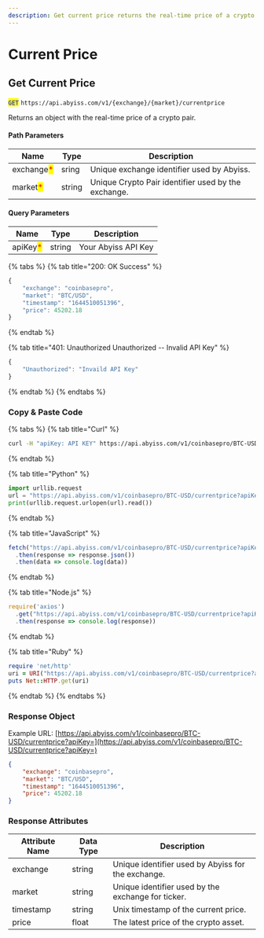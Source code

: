 ```yaml
---
description: Get current price returns the real-time price of a crypto pair.
---
```


# Current Price

## Get Current Price

<mark style="color:blue;">`GET`</mark> `https://api.abyiss.com/v1/{exchange}/{market}/currentprice`

Returns an object with the real-time price of a crypto pair.&#x20;

#### Path Parameters

| Name                                       | Type   | Description                                         |
| ------------------------------------------ | ------ | --------------------------------------------------- |
| exchange<mark style="color:red;">\*</mark> | sring  | Unique exchange identifier used by Abyiss.          |
| market<mark style="color:red;">\*</mark>   | string | Unique Crypto Pair identifier used by the exchange. |

#### Query Parameters

| Name                                     | Type   | Description         |
| ---------------------------------------- | ------ | ------------------- |
| apiKey<mark style="color:red;">\*</mark> | string | Your Abyiss API Key |

{% tabs %}
{% tab title="200: OK Success" %}
```javascript
{
    "exchange": "coinbasepro",
    "market": "BTC/USD",
    "timestamp": "1644510051396",
    "price": 45202.18
}
```
{% endtab %}

{% tab title="401: Unauthorized Unauthorized -- Invalid API Key" %}
```javascript
{
    "Unauthorized": "Invaild API Key"
}
```
{% endtab %}
{% endtabs %}

### **Copy & Paste Code**

{% tabs %}
{% tab title="Curl" %}
```bash
curl -H "apiKey: API KEY" https://api.abyiss.com/v1/coinbasepro/BTC-USD/currentprice
```
{% endtab %}

{% tab title="Python" %}
```python
import urllib.request
url = "https://api.abyiss.com/v1/coinbasepro/BTC-USD/currentprice?apiKey=*"
print(urllib.request.urlopen(url).read())
```
{% endtab %}

{% tab title="JavaScript" %}
```javascript
fetch("https://api.abyiss.com/v1/coinbasepro/BTC-USD/currentprice?apiKey=*")
  .then(response => response.json())
  .then(data => console.log(data))
```
{% endtab %}

{% tab title="Node.js" %}
```javascript
require('axios')
  .get("https://api.abyiss.com/v1/coinbasepro/BTC-USD/currentprice?apiKey=*")
  .then(response => console.log(response))
```
{% endtab %}

{% tab title="Ruby" %}
```ruby
require 'net/http'
uri = URI("https://api.abyiss.com/v1/coinbasepro/BTC-USD/currentprice?apiKey=*")
puts Net::HTTP.get(uri)
```
{% endtab %}
{% endtabs %}

### **Response Object**

Example URL: [https://api.abyiss.com/v1/coinbasepro/BTC-USD/currentprice?apiKey=](https://api.abyiss.com/v1/coinbasepro/BTC-USD/currentprice?apiKey=)

```json
{
    "exchange": "coinbasepro",
    "market": "BTC/USD",
    "timestamp": "1644510051396",
    "price": 45202.18
}
```

### Response Attributes

| Attribute Name | Data Type | Description                                        |
| -------------- | --------- | -------------------------------------------------- |
| exchange       | string    | Unique identifier used by Abyiss for the exchange. |
| market         | string    | Unique identifier used by the exchange for ticker. |
| timestamp      | string    | Unix timestamp of the current price.               |
| price          | float     | The latest price of the crypto asset.              |
